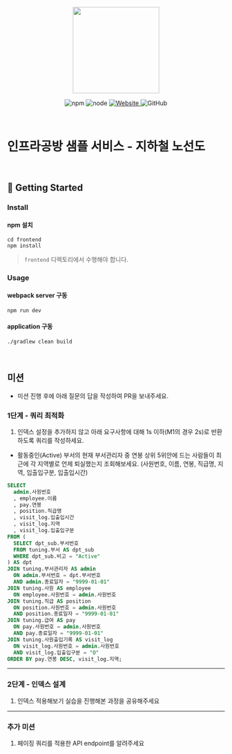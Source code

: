 <p align="center">
    <img width="200px;" src="https://raw.githubusercontent.com/woowacourse/atdd-subway-admin-frontend/master/images/main_logo.png"/>
</p>
<p align="center">
  <img alt="npm" src="https://img.shields.io/badge/npm-%3E%3D%205.5.0-blue">
  <img alt="node" src="https://img.shields.io/badge/node-%3E%3D%209.3.0-blue">
  <a href="https://edu.nextstep.camp/c/R89PYi5H" alt="nextstep atdd">
    <img alt="Website" src="https://img.shields.io/website?url=https%3A%2F%2Fedu.nextstep.camp%2Fc%2FR89PYi5H">
  </a>
  <img alt="GitHub" src="https://img.shields.io/github/license/next-step/atdd-subway-service">
</p>

<br>

# 인프라공방 샘플 서비스 - 지하철 노선도

<br>

## 🚀 Getting Started

### Install
#### npm 설치
```
cd frontend
npm install
```
> `frontend` 디렉토리에서 수행해야 합니다.

### Usage
#### webpack server 구동
```
npm run dev
```
#### application 구동
```
./gradlew clean build
```
<br>

## 미션

* 미션 진행 후에 아래 질문의 답을 작성하여 PR을 보내주세요.

### 1단계 - 쿼리 최적화

1. 인덱스 설정을 추가하지 않고 아래 요구사항에 대해 1s 이하(M1의 경우 2s)로 반환하도록 쿼리를 작성하세요.

- 활동중인(Active) 부서의 현재 부서관리자 중 연봉 상위 5위안에 드는 사람들이 최근에 각 지역별로 언제 퇴실했는지 조회해보세요. (사원번호, 이름, 연봉, 직급명, 지역, 입출입구분, 입출입시간)

``` SQL
SELECT
  admin.사원번호
  , employee.이름
  , pay.연봉
  , position.직급명
  , visit_log.입출입시간
  , visit_log.지역
  , visit_log.입출입구분
FROM (
  SELECT dpt_sub.부서번호
  FROM tuning.부서 AS dpt_sub
  WHERE dpt_sub.비고 = "Active"
) AS dpt
JOIN tuning.부서관리자 AS admin
  ON admin.부서번호 = dpt.부서번호
  AND admin.종료일자 = "9999-01-01"
JOIN tuning.사원 AS employee
  ON employee.사원번호 = admin.사원번호
JOIN tuning.직급 AS position
  ON position.사원번호 = admin.사원번호
  AND position.종료일자 = "9999-01-01"
JOIN tuning.급여 AS pay
  ON pay.사원번호 = admin.사원번호
  AND pay.종료일자 = "9999-01-01"
JOIN tuning.사원출입기록 AS visit_log
  ON visit_log.사원번호 = admin.사원번호
  AND visit_log.입출입구분 = "O"
ORDER BY pay.연봉 DESC, visit_log.지역;
```

---

### 2단계 - 인덱스 설계

1. 인덱스 적용해보기 실습을 진행해본 과정을 공유해주세요

---

### 추가 미션

1. 페이징 쿼리를 적용한 API endpoint를 알려주세요
